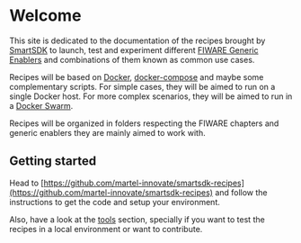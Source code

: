 # Welcome

This site is dedicated to the documentation of the recipes brought by
[SmartSDK](https://www.smartsdk.eu) to launch, test and experiment different
[FIWARE Generic Enablers](https://catalogue.fiware.org/enablers) and combinations of them known as common use cases.

Recipes will be based on [Docker](https://docs.docker.com), [docker-compose](https://docs.docker.com/compose/) and maybe some complementary scripts. For simple cases, they will be aimed to run on a single Docker host. For more complex scenarios, they will be aimed to run in a [Docker Swarm](https://docs.docker.com/engine/swarm/).

Recipes will be organized in folders respecting the FIWARE chapters and generic enablers they are mainly aimed to work with.

## Getting started

Head to [https://github.com/martel-innovate/smartsdk-recipes](https://github.com/martel-innovate/smartsdk-recipes) and follow the instructions to get the code and setup your environment.

Also, have a look at the [tools](./tools/readme.md) section, specially if you want to test the recipes in a local environment or want to contribute.
